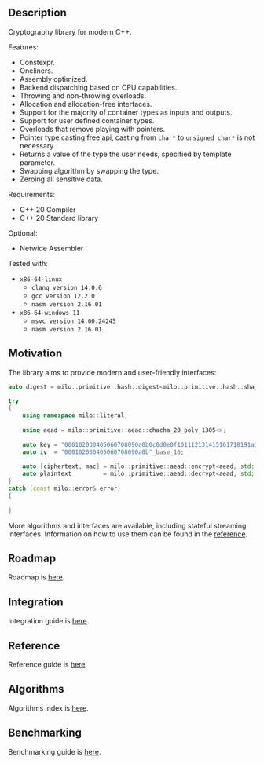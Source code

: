## Description

Cryptography library for modern C++.

Features:

- Constexpr.
- Oneliners.
- Assembly optimized.
- Backend dispatching based on CPU capabilities.
- Throwing and non-throwing overloads.
- Allocation and allocation-free interfaces.
- Support for the majority of container types as inputs and outputs.
- Support for user defined container types.
- Overloads that remove playing with pointers.
- Pointer type casting free api, casting from `char*` to `unsigned char*` is not necessary.
- Returns a value of the type the user needs, specified by template parameter.
- Swapping algorithm by swapping the type.
- Zeroing all sensitive data.

Requirements:

- C++ 20 Compiler
- C++ 20 Standard library

Optional:

- Netwide Assembler

Tested with:

- `x86-64-linux`
    - `clang version 14.0.6`
    - `gcc version 12.2.0`
    - `nasm version 2.16.01`
- `x86-64-windows-11`
    - `msvc version 14.00.24245`
    - `nasm version 2.16.01`

## Motivation

The library aims to provide modern and user-friendly interfaces:

```c++
auto digest = milo::primitive::hash::digest<milo::primitive::hash::sha_2_256<>>("message"sv);
```

```c++
try
{
    using namespace milo::literal;
    
    using aead = milo::primitive::aead::chacha_20_poly_1305<>;
    
    auto key = "000102030405060708090a0b0c0d0e0f101112131415161718191a1b1c1d1e1f"_base_16;
    auto iv  = "000102030405060708090a0b"_base_16;
    
    auto [ciphertext, mac] = milo::primitive::aead::encrypt<aead, std::string>(key, iv, "aad"_cv, "message"_cv);
    auto plaintext         = milo::primitive::aead::decrypt<aead, std::string>(key, iv, "aad"_cv, ciphertext, mac);
}
catch (const milo::error& error)
{
    
}
```

More algorithms and interfaces are available, including stateful streaming interfaces.
Information on how to use them can be found in the [reference](doc/reference.md).

## Roadmap

Roadmap is [here](doc/roadmap.md).

## Integration

Integration guide is [here](doc/integration.md).

## Reference

Reference guide is [here](doc/reference.md).

## Algorithms

Algorithms index is [here](doc/algorithms.md).

## Benchmarking

Benchmarking guide is [here](doc/benchmarking.md).
